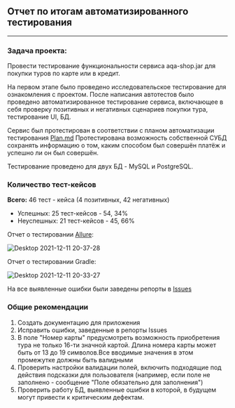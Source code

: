 ## Отчет по итогам автоматизированного тестирования
___

### Задача проекта:
Провести тестирование функциональности сервиса aqa-shop.jar для покупки туров по карте или в кредит.

На первом этапе было проведено исследовательское тестирование для ознакомления с проектом.
После написания автотестов было проведено автоматизированное тестирование сервиса, включающее в себя проверку позитивных и негативных сценариев покупки тура, тестирование UI, БД.

Сервис был протестирован в соответствии с планом автоматизации тестирования [Plan.md](https://github.com/Zumaletto/AQA-Diploma/blob/master/Plan.md)
Протестирована возможность собственной СУБД сохранять информацию о том, каким способом был совершён платёж и успешно ли он был совершён.

Тестирование проведено для двух БД - MySQL и PostgreSQL.

### Количество тест-кейсов

**Всего:** 46 тест - кейса (4 позитивных, 42 негативных)
- Успешных: 25 тест-кейсов - 54, 34% 
- Неуспешных: 21 тест-кейсов - 45, 66%

Отчет о тестировании [Allure](http://192.168.0.26:62263/index.html):

![Desktop 2021-12-11 20-37-28](https://user-images.githubusercontent.com/87120177/145686609-4eba65a7-cb4a-4a8b-ad46-db06b38af771.png)

Отчет о тестировании Gradle:

![Desktop 2021-12-11 20-33-27](https://user-images.githubusercontent.com/87120177/145686618-af943217-370d-4310-9d4e-7165112dd2c7.png)

На все выявленные ошибки были заведены репорты в [Issues](https://github.com/Zumaletto/AQA-Diploma/issues)

### Общие рекомендации
1. Создать документацию для приложения
2. Исправить ошибки, заведенные в репорты Issues
3. В поле "Номер карты" предусмотреть возможность приобретения тура не только 16-ти значной картой. Длина номера карты может быть от 13 до 19 символов.Все вводимые значения в этом промежутке должны быть валидными
4. Проверить настройки валидации полей, включить подходящие под действия подсказки для пользователя (например, если поле не заполнено - сообщение "Поле обязательно для заполнения")
5. Проверить работу БД, выявленные ошибки в которой, в будущем могут привести к критическим дефектам.



